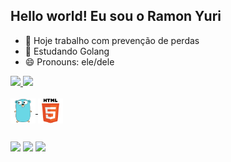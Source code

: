 ## Hello world! Eu sou o Ramon Yuri

- 🔭 Hoje trabalho com prevenção de perdas
- 🌱 Estudando Golang
- 😄 Pronouns: ele/dele

 <div>
  <a href="https://github.com/ramonyuri">
  <img height="180em" src="https://github-readme-stats.vercel.app/api?username=ramonyuri&show_icons=true&theme=blue-green&include_all_commits=true&count_private=true"/>
  <img height="180em" src="https://github-readme-stats.vercel.app/api/top-langs/?username=ramonyuri&layout=compact&langs_count=7&theme=blue-green"/>
</div>

<div style="display: inline_block"><br>
<img align="center" heigth="30" width="40" src="https://raw.githubusercontent.com/devicons/devicon/00f02ef57fb7601fd1ddcc2fe6fe670fef3ae3e4/icons/go/go-original.svg">
<img align="center" heigth="30" width="40" src="https://raw.githubusercontent.com/devicons/devicon/00f02ef57fb7601fd1ddcc2fe6fe670fef3ae3e4/icons/html5/html5-original-wordmark.svg">
</div>

##

<div>
<a href="https://www.instagram.com/ramonyuridev/" target="blank_"><img src="https://img.shields.io/badge/Instagram-E4405F?style=for-the-badge&logo=instagram&logoColor=white" target="blank"></a>
<a href="https://www.linkedin.com/in/ramon-yuri-costa-bandeira-64815211b/" target="blank_"><img src="https://img.shields.io/badge/LinkedIn-0077B5?style=for-the-badge&logo=linkedin&logoColor=white" target="blank"></a>
<a href="mailto:ramonyuridev@gmail.com" target="blank_"><img src="https://img.shields.io/badge/Gmail-D14836?style=for-the-badge&logo=gmail&logoColor=white" target="blank"></a>

</div>
